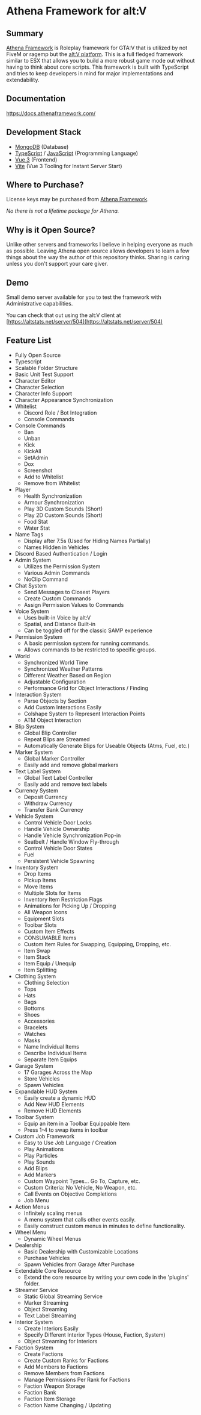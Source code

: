 # Athena Framework for alt:V

## Summary

[Athena Framework](https://athenaframework.com) is Roleplay framework for GTA:V that is utilized by not FiveM or ragemp but the [alt:V platform](https://altv.mp). This is a full fledged framework similar to ESX that allows you to build a more robust game mode out without having to think about core scripts. This framework is built with TypeScript and tries to keep developers in mind for major implementations and extendability.

## Documentation

https://docs.athenaframework.com/

## Development Stack

* [MongoDB](https://www.mongodb.com/) (Database)
* [TypeScript](https://www.typescriptlang.org/) / [JavaScript](https://www.javascript.com/) (Programming Language)
* [Vue 3](https://v3.vuejs.org/) (Frontend)
* [Vite](https://vitejs.dev/) (Vue 3 Tooling for Instant Server Start)

## Where to Purchase?

License keys may be purchased from [Athena Framework](https://athenaframework.com).

_No there is not a lifetime package for Athena._

## Why is it Open Source?

Unlike other servers and frameworks I believe in helping everyone as much as possible. Leaving Athena open source allows developers to learn a few things about the way the author of this repository thinks. Sharing is caring unless you don't support your care giver.

## Demo

Small demo server available for you to test the framework with Administrative capabilities. 

You can check that out using the alt:V client at [https://altstats.net/server/504](https://altstats.net/server/504)

## Feature List

-   Fully Open Source
-   Typescript
-   Scalable Folder Structure
-   Basic Unit Test Support
-   Character Editor
-   Character Selection
-   Character Info Support
-   Character Appearance Synchronization
-   Whitelist
    -   Discord Role / Bot Integration
    -   Console Commands
-   Console Commands
    -   Ban
    -   Unban
    -   Kick
    -   KickAll
    -   SetAdmin
    -   Dox
    -   Screenshot
    -   Add to Whitelist
    -   Remove from Whitelist
-   Player
    -   Health Synchronization
    -   Armour Synchronization
    -   Play 3D Custom Sounds (Short)
    -   Play 2D Custom Sounds (Short)
    -   Food Stat
    -   Water Stat
-   Name Tags
    -   Display after 7.5s \(Used for Hiding Names Partially\)
    -   Names Hidden in Vehicles
-   Discord Based Authentication / Login
-   Admin System
    -   Utilizes the Permission System
    -   Various Admin Commands
    -   NoClip Command
-   Chat System
    -   Send Messages to Closest Players
    -   Create Custom Commands
    -   Assign Permission Values to Commands
-   Voice System
    -   Uses built-in Voice by alt:V
    -   Spatial, and Distance Built-in
    -   Can be toggled off for the classic SAMP experience
-   Permission System
    -   A basic permission system for running commands.
    -   Allows commands to be restricted to specific groups.
-   World
    -   Synchronized World Time
    -   Synchronized Weather Patterns
    -   Different Weather Based on Region
    -   Adjustable Configuration
    -   Performance Grid for Object Interactions / Finding
-   Interaction System
    -   Parse Objects by Section
    -   Add Custom Interactions Easily
    -   Colshape System to Represent Interaction Points
    -   ATM Object Interaction
-   Blip System
    -   Global Blip Controller
    -   Repeat Blips are Streamed
    -   Automatically Generate Blips for Useable Objects (Atms, Fuel, etc.)
-   Marker System
    -   Global Marker Controller
    -   Easily add and remove global markers
-   Text Label System
    -   Global Text Label Controller
    -   Easily add and remove text labels
-   Currency System
    -   Deposit Currency
    -   Withdraw Currency
    -   Transfer Bank Currency
-   Vehicle System
    -   Control Vehicle Door Locks
    -   Handle Vehicle Ownership
    -   Handle Vehicle Synchronization Pop-in
    -   Seatbelt / Handle Window Fly-through
    -   Control Vehicle Door States
    -   Fuel
    -   Persistent Vehicle Spawning
-   Inventory System
    -   Drop Items
    -   Pickup Items
    -   Move Items
    -   Multiple Slots for Items
    -   Inventory Item Restriction Flags
    -   Animations for Picking Up / Dropping
    -   All Weapon Icons
    -   Equipment Slots
    -   Toolbar Slots
    -   Custom Item Effects
    -   CONSUMABLE Items
    -   Custom Item Rules for Swapping, Equipping, Dropping, etc.
    -   Item Swap
    -   Item Stack
    -   Item Equip / Unequip
    -   Item Splitting
-   Clothing System
    -   Clothing Selection
    -   Tops
    -   Hats
    -   Bags
    -   Bottoms
    -   Shoes
    -   Accessories
    -   Bracelets
    -   Watches
    -   Masks
    -   Name Individual Items
    -   Describe Individual Items
    -   Separate Item Equips
- Garage System
    - 17 Garages Across the Map
    - Store Vehicles
    - Spawn Vehicles
- Expandable HUD System
    - Easily create a dynamic HUD
    - Add New HUD Elements
    - Remove HUD Elements
-   Toolbar System
    -   Equip an item in a Toolbar Equippable Item
    -   Press 1-4 to swap items in toolbar
-   Custom Job Framework
    -   Easy to Use Job Language / Creation
    -   Play Animations
    -   Play Particles
    -   Play Sounds
    -   Add Blips
    -   Add Markers
    -   Custom Waypoint Types... Go To, Capture, etc.
    -   Custom Criteria: No Vehicle, No Weapon, etc.
    -   Call Events on Objective Completions
    -   Job Menu
-   Action Menus
    -   Infinitely scaling menus
    -   A menu system that calls other events easily.
    -   Easily construct custom menus in minutes to define functionality.
-   Wheel Menu
    -   Dynamic Wheel Menus
-   Dealership
    -   Basic Dealership with Customizable Locations
    -   Purchase Vehicles
    -   Spawn Vehicles from Garage After Purchase
-   Extendable Core Resource
    -   Extend the core resource by writing your own code in the 'plugins' folder.
-   Streamer Service
    -   Static Global Streaming Service
    -   Marker Streaming
    -   Object Streaming
    -   Text Label Streaming
-   Interior System
    -   Create Interiors Easily
    -   Specify Different Interior Types (House, Faction, System)
    -   Object Streaming for Interiors
-   Faction System
    -   Create Factions
    -   Create Custom Ranks for Factions
    -   Add Members to Factions
    -   Remove Members from Factions
    -   Manage Permissions Per Rank for Factions
    -   Faction Weapon Storage
    -   Faction Bank
    -   Faction Item Storage
    -   Faction Name Changing / Updating
